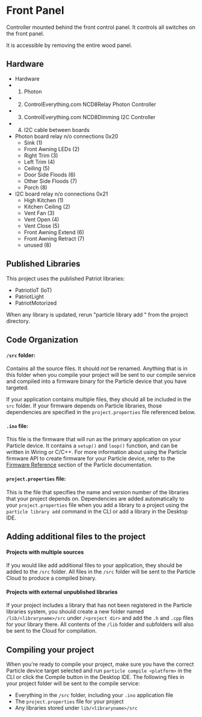 # Front Panel

Controller mounted behind the front control panel.
It controls all switches on the front panel.

It is accessible by removing the entire wood panel.

## Hardware
 * Hardware
 * 1. Photon
 * 2. ControlEverything.com NCD8Relay Photon Controller
 * 3. ControlEverything.com NCD8Dimming I2C Controller
 * 4. I2C cable between boards
 * Photon board relay n/o connections 0x20
   - Sink                 (1)
   - Front Awning LEDs    (2)
   - Right Trim           (3)
   - Left Trim            (4)
   - Ceiling              (5)
   - Door Side Floods     (6)
   - Other Side Floods    (7)
   - Porch                (8)
 * I2C board relay n/o connections 0x21
   - High Kitchen         (1)
   - Kitchen Ceiling      (2)
   - Vent Fan             (3)
   - Vent Open            (4)
   - Vent Close           (5)
   - Front Awning Extend  (6)
   - Front Awning Retract (7)
   - unused               (8)

## Published Libraries
This project uses the published Patriot libraries:
* PatriotIoT (IoT)
* PatriotLight
* PatriotMotorized

When any library is updated, rerun "particle library add <name>" from the project directory.

## Code Organization

#### ```/src``` folder:  
Contains all the source files. 
It should *not* be renamed. 
Anything that is in this folder when you compile your project will be sent to our compile service
and compiled into a firmware binary for the Particle device that you have targeted.

If your application contains multiple files, they should all be included in the `src` folder.
If your firmware depends on Particle libraries, those dependencies are specified in
the `project.properties` file referenced below.

#### ```.ino``` file:
This file is the firmware that will run as the primary application on your Particle device.
It contains a `setup()` and `loop()` function, and can be written in Wiring or C/C++.
For more information about using the Particle firmware API to create firmware for your
Particle device, refer to the [Firmware Reference](https://docs.particle.io/reference/firmware/)
section of the Particle documentation.

#### ```project.properties``` file:  
This is the file that specifies the name and version number of the libraries that your project depends on.
Dependencies are added automatically to your `project.properties` file when you add a library to a
project using the `particle library add` command in the CLI or add a library in the Desktop IDE.

## Adding additional files to the project

#### Projects with multiple sources
If you would like add additional files to your application, they should be added to the `/src` folder.
All files in the `/src` folder will be sent to the Particle Cloud to produce a compiled binary.

#### Projects with external unpublished libraries
If your project includes a library that has not been registered in the Particle libraries system,
you should create a new folder named `/lib/<libraryname>/src` under `/<project dir>` and add
the `.h` and `.cpp` files for your library there. All contents of the `/lib` folder and subfolders
will also be sent to the Cloud for compilation.

## Compiling your project

When you're ready to compile your project, make sure you have the correct Particle device target
selected and run `particle compile <platform>` in the CLI or click the Compile button in the
Desktop IDE. The following files in your project folder will be sent to the compile service:

- Everything in the `/src` folder, including your `.ino` application file
- The `project.properties` file for your project
- Any libraries stored under `lib/<libraryname>/src`